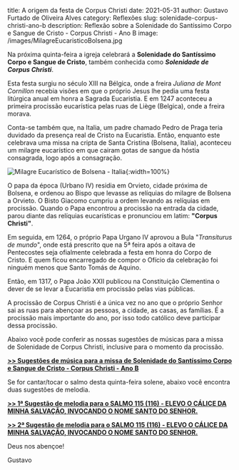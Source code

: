 ﻿title: A origem da festa de Corpus Christi
date: 2021-05-31
author: Gustavo Furtado de Oliveira Alves
category: Reflexões
slug: solenidade-corpus-christi-ano-b
description: Reflexão sobre a Solenidade do Santíssimo Corpo e Sangue de Cristo - Corpus Christi - Ano B
image: /images/MilagreEucaristicoBolsena.jpg

Na próxima quinta-feira a igreja celebrará a **Solenidade do Santíssimo Corpo e Sangue de Cristo**,
também conhecida como **_Solenidade de Corpus Christi_**.

Esta festa surgiu no século XIII na Bélgica, onde a freira _Juliana de Mont Cornillon_ recebia visões em que o próprio Jesus
lhe pedia uma festa litúrgica anual em honra a Sagrada Eucaristia. E em 1247 aconteceu a primeira procissão eucarística pelas ruas de Liège (Belgica),
onde a freira morava.

Conta-se também que, na Italia, um padre chamado Pedro de Praga teria duvidado da presença real de Cristo na Eucaristia.
Então, enquanto este celebrava uma missa na cripta de Santa Cristina (Bolsena, Italia),
aconteceu um milagre eucarístico em que cairam gotas de sangue da hóstia consagrada, logo após a consagração.

![Milagre Eucarístico de Bolsena - Italia](/images/MilagreEucaristicoBolsena.jpg){:width=100%}

O papa da época (Urbano IV) residia em Orvieto, cidade próxima de Bolsena,
e ordenou ao Bispo que levasse as relíquias do milagre de Bolsena a Orvieto.
O Bisto Giacomo cumpriu a ordem levando as relíquias em procissão.
Quando o Papa encontrou a procissão na entrada da cidade, parou diante das relíquias eucarísticas e pronunciou em latim: 
**"Corpus Christi"**.

Em seguida, em 1264, o próprio Papa Urgano IV aprovou a Bula "_Transiturus de mundo_", onde está prescrito que na 
5ª feira após a oitava de Pentecostes seja ofialmente celebrada a festa em honra do Corpo de Cristo.
E quem ficou encarregado de compor o Ofício da celebração foi ninguém menos que Santo Tomás de Aquino.

Então, em 1317, o Papa João XXII publicou na Constituição Clementina o dever de se levar a Eucaristia em procissão pelas vias públicas.

A procissão de Corpus Christi é a única vez no ano que o próprio Senhor sai as ruas para abençoar as pessoas, a cidade, as casas, as famílias.
É a procissão mais importante do ano, por isso todo católico deve participar dessa procissão.

Abaixo você pode conferir as nossas sugestões de músicas para a missa
de Solenidade de Corpus Christi, inclusive para o momento da procissão.

**[>> Sugestões de música para a missa de Solenidade do Santíssimo Corpo e Sangue de Cristo - Corpus Christi - Ano B](https://musicasparamissa.com.br/sugestoes-para/solenidade-corpus-christi-ano-b/)**

Se for cantar/tocar o salmo desta quinta-feira solene, abaixo você encontra duas sugestões de melodia.

**[>> 1ª Sugestão de melodia para o SALMO 115 (116) - ELEVO O CÁLICE DA MINHA SALVAÇÃO, INVOCANDO O NOME SANTO DO SENHOR.](https://musicasparamissa.com.br/musica/salmo-115-116-elevo-o-calice-da-minha-arq-goiania/)**

**[>> 2ª Sugestão de melodia para o SALMO 115 (116) - ELEVO O CÁLICE DA MINHA SALVAÇÃO, INVOCANDO O NOME SANTO DO SENHOR.](https://musicasparamissa.com.br/musica/salmo-115-116-elevo-o-calice-da-minha-paulo-neto/)**

Deus nos abençoe!

Gustavo

